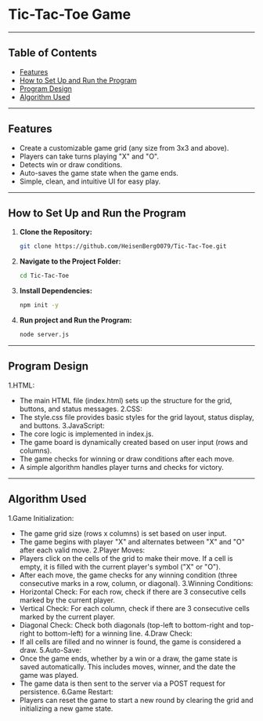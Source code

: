 # Tic-Tac-Toe Game
---

## Table of Contents
- [Features](#features)
- [How to Set Up and Run the Program](#how-to-set-up-and-run-the-program)
- [Program Design](#program-design)
- [Algorithm Used](#algorithm-used)

---

## Features
- Create a customizable game grid (any size from 3x3 and above).
- Players can take turns playing "X" and "O".
- Detects win or draw conditions.
- Auto-saves the game state when the game ends.
- Simple, clean, and intuitive UI for easy play.

---

## How to Set Up and Run the Program

1. **Clone the Repository:**

   ```bash
   git clone https://github.com/HeisenBerg0079/Tic-Tac-Toe.git

2. **Navigate to the Project Folder:**

   ```bash
   cd Tic-Tac-Toe

3. **Install Dependencies:**

   ```bash
   npm init -y

4. **Run project and Run the Program:**

   ```bash
   node server.js
   
---

## Program Design
1.HTML:
  - The main HTML file (index.html) sets up the structure for the grid, buttons, and status messages.
2.CSS:
  - The style.css file provides basic styles for the grid layout, status display, and buttons.
3.JavaScript:
  - The core logic is implemented in index.js.
  - The game board is dynamically created based on user input (rows and columns).
  - The game checks for winning or draw conditions after each move.
  - A simple algorithm handles player turns and checks for victory.

---

## Algorithm Used
1.Game Initialization:
  - The game grid size (rows x columns) is set based on user input.
  - The game begins with player "X" and alternates between "X" and "O" after each valid move.
2.Player Moves:
  - Players click on the cells of the grid to make their move. If a cell is empty, it is filled with the current player's symbol ("X" or "O").
  - After each move, the game checks for any winning condition (three consecutive marks in a row, column, or diagonal).
3.Winning Conditions:
  - Horizontal Check: For each row, check if there are 3 consecutive cells marked by the current player.
  - Vertical Check: For each column, check if there are 3 consecutive cells marked by the current player.
  - Diagonal Check: Check both diagonals (top-left to bottom-right and top-right to bottom-left) for a winning line.
4.Draw Check:
  - If all cells are filled and no winner is found, the game is considered a draw.
5.Auto-Save:
  - Once the game ends, whether by a win or a draw, the game state is saved automatically. This includes moves, winner, and the date the game was played.
  - The game data is then sent to the server via a POST request for persistence.
6.Game Restart:
  - Players can reset the game to start a new round by clearing the grid and initializing a new game state.
